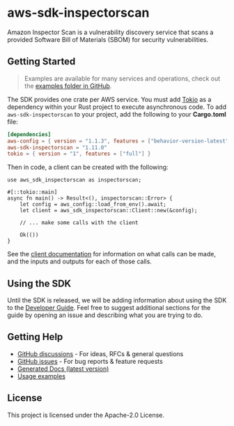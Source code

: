 # aws-sdk-inspectorscan

Amazon Inspector Scan is a vulnerability discovery service that scans a provided Software Bill of Materials (SBOM) for security vulnerabilities.

## Getting Started

> Examples are available for many services and operations, check out the
> [examples folder in GitHub](https://github.com/awslabs/aws-sdk-rust/tree/main/examples).

The SDK provides one crate per AWS service. You must add [Tokio](https://crates.io/crates/tokio)
as a dependency within your Rust project to execute asynchronous code. To add `aws-sdk-inspectorscan` to
your project, add the following to your **Cargo.toml** file:

```toml
[dependencies]
aws-config = { version = "1.1.3", features = ["behavior-version-latest"] }
aws-sdk-inspectorscan = "1.11.0"
tokio = { version = "1", features = ["full"] }
```

Then in code, a client can be created with the following:

```rust,no_run
use aws_sdk_inspectorscan as inspectorscan;

#[::tokio::main]
async fn main() -> Result<(), inspectorscan::Error> {
    let config = aws_config::load_from_env().await;
    let client = aws_sdk_inspectorscan::Client::new(&config);

    // ... make some calls with the client

    Ok(())
}
```

See the [client documentation](https://docs.rs/aws-sdk-inspectorscan/latest/aws_sdk_inspectorscan/client/struct.Client.html)
for information on what calls can be made, and the inputs and outputs for each of those calls.

## Using the SDK

Until the SDK is released, we will be adding information about using the SDK to the
[Developer Guide](https://docs.aws.amazon.com/sdk-for-rust/latest/dg/welcome.html). Feel free to suggest
additional sections for the guide by opening an issue and describing what you are trying to do.

## Getting Help

* [GitHub discussions](https://github.com/awslabs/aws-sdk-rust/discussions) - For ideas, RFCs & general questions
* [GitHub issues](https://github.com/awslabs/aws-sdk-rust/issues/new/choose) - For bug reports & feature requests
* [Generated Docs (latest version)](https://awslabs.github.io/aws-sdk-rust/)
* [Usage examples](https://github.com/awslabs/aws-sdk-rust/tree/main/examples)

## License

This project is licensed under the Apache-2.0 License.

